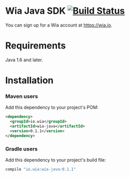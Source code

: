 # Wia Java SDK [![Build Status](https://travis-ci.org/wiaio/wia-java-sdk.svg?branch=master)](https://travis-ci.org/wiaio/wia-java-sdk)

You can sign up for a Wia account at https://wia.io.

Requirements
============

Java 1.6 and later.

Installation
============

### Maven users

Add this dependency to your project's POM:

```xml
<dependency>
  <groupId>io.wia</groupId>
  <artifactId>wia-java</artifactId>
  <version>0.1.1</version>
</dependency>
```

### Gradle users

Add this dependency to your project's build file:

```groovy
compile "io.wia:wia-java:0.1.1"
```
